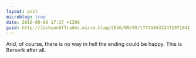 ```yaml
---
layout: post
microblog: true
date: 2016-09-09 17:37 +1300
guid: http://JacksonOfTrades.micro.blog/2016/09/09/t774104332471971841.html
---
```

And, of course, there is no way in hell the ending could be happy. This is Berserk after all.
